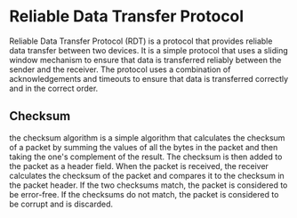 # Reliable Data Transfer Protocol

Reliable Data Transfer Protocol (RDT) is a protocol that provides reliable data transfer between two devices. It is a simple protocol that uses a sliding window mechanism to ensure that data is transferred reliably between the sender and the receiver. The protocol uses a combination of acknowledgements and timeouts to ensure that data is transferred correctly and in the correct order.

## Checksum

the checksum algorithm is a simple algorithm that calculates the checksum of a packet by summing the values of all the bytes in the packet and then taking the one's complement of the result. The checksum is then added to the packet as a header field. When the packet is received, the receiver calculates the checksum of the packet and compares it to the checksum in the packet header. If the two checksums match, the packet is considered to be error-free. If the checksums do not match, the packet is considered to be corrupt and is discarded.
